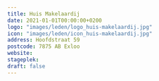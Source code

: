 ```yaml
---
title: Huis Makelaardij
date: 2021-01-01T00:00:00+0200
logo: "images/leden/logo_huis-makelaardij.jpg"
icon: "images/leden/icon_huis-makelaardij.jpg"
address: Hoofdstraat 59
postcode: 7875 AB Exloo
website: 
stageplek: 
draft: false
---
```


